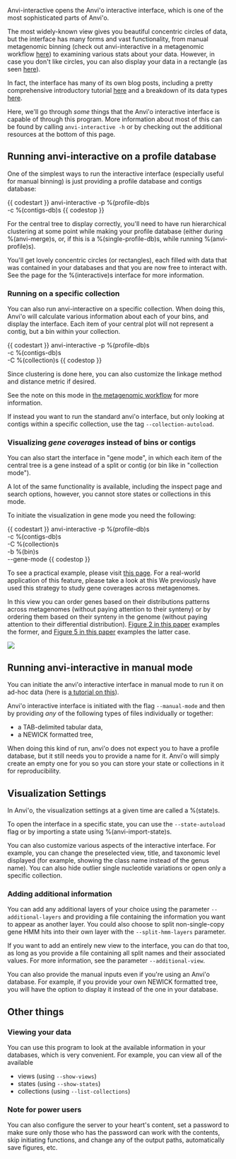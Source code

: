 Anvi-interactive opens the Anvi'o interactive interface, which is one of the most sophisticated parts of Anvi'o.

The most widely-known view gives you beautiful concentric circles of data, but the interface has many forms and vast functionality, from manual metagenomic binning (check out anvi-interactive in a metagenomic workflow [here](http://merenlab.org/2016/06/22/anvio-tutorial-v2/#anvi-interactive)) to examining various stats about your data. However, in case you don't like circles, you can also display your data in a rectangle (as seen [here](http://merenlab.org/tutorials/interactive-interface/#lets-go-all-corners)).

In fact, the interface has many of its own blog posts, including a pretty comprehensive introductory tutorial [here](http://merenlab.org/tutorials/interactive-interface/) and a breakdown of its data types  [here](http://merenlab.org/2016/02/27/the-anvio-interactive-interface/).

Here, we'll go through *some* things that the Anvi'o interactive interface is capable of through this program. More information about most of this can be found by calling `anvi-interactive -h` or by checking out the additional resources at the bottom of this page.

## Running anvi-interactive on a profile database

One of the simplest ways to run the interactive interface (especially useful for manual binning) is just providing a profile database and contigs database:

{{ codestart }}
anvi-interactive -p %(profile-db)s \
                 -c %(contigs-db)s
{{ codestop }}

For the central tree to display correctly, you'll need to have run hierarchical clustering at some point while making your profile database (either during %(anvi-merge)s, or, if this is a %(single-profile-db)s, while running %(anvi-profile)s).

You'll get lovely concentric circles (or rectangles), each filled with data that was contained in your databases and that you are now free to interact with. See the page for the %(interactive)s interface for more information.

### Running on a specific collection

You can also run anvi-interactive on a specific collection. When doing this, Anvi'o will calculate various information about each of your bins, and display the interface. Each item of your central plot will not represent a contig, but a bin within your collection.

{{ codestart }}
anvi-interactive -p %(profile-db)s \
                 -c %(contigs-db)s \
                 -C %(collection)s
{{ codestop }}

Since clustering is done here, you can also customize the linkage method and distance metric if desired.

See the note on this mode in [the metagenomic workflow](http://merenlab.org/2016/06/22/anvio-tutorial-v2/#anvi-interactive) for more information.

If instead you want to run the standard anvi'o interface, but only looking at contigs within a specific collection, use the tag `--collection-autoload`.

### Visualizing *gene coverages* instead of bins or contigs

You can also start the interface in "gene mode", in which each item of the central tree is a gene instead of a split or contig (or bin like in "collection mode").

A lot of the same functionality is available, including the inspect page and search options, however, you cannot store states or collections in this mode.

To initiate the visualization in gene mode you need the following:

{{ codestart }}
anvi-interactive -p %(profile-db)s \
                 -c %(contigs-db)s \
                 -C %(collection)s \
                 -b %(bin)s \
                 --gene-mode
{{ codestop }}

To see a practical example, please visit [this page](http://merenlab.org/tutorials/infant-gut/#the-gene-mode-studying-distribution-patterns-at-the-gene-level). For a real-world application of this feature, please take a look at this We previously have used this strategy to study gene coverages across metagenomes.

In this view you can order genes based on their distributions patterns across metagenomes (without paying attention to their synteny) or by ordering them based on their synteny in the genome (without paying attention to their differential distribution). [Figure 2 in this paper](https://peerj.com/articles/4320/) examples the former, and [Figure 5 in this paper](https://stm.sciencemag.org/content/11/507/eaau9356) examples the latter case.

![](https://dfzljdn9uc3pi.cloudfront.net/2018/4320/1/fig-2-2x.jpg)

## Running anvi-interactive in manual mode

You can initiate the anvi'o interactive interface in manual mode to run it on ad-hoc data (here is [a tutorial on this](http://merenlab.org/tutorials/interactive-interface/)).

Anvi'o interactive interface is initiated with the flag `--manual-mode` and then by providing *any* of the following types of files individually or together:

- a TAB-delimited tabular data,
- a NEWICK formatted tree,

When doing this kind of run, anvi'o does not expect you to have a profile database, but it still needs you to provide a name for it. Anvi'o will simply create an empty one for you so you can store your state or collections in it for reproducibility.

## Visualization Settings

In Anvi'o, the visualization settings at a given time are called a %(state)s.

To open the interface in a specific state, you can use the `--state-autoload` flag or by importing a state using %(anvi-import-state)s.

You can also customize various aspects of the interactive interface. For example, you can change the preselected view, title, and taxonomic level displayed (for example, showing the class name instead of the genus name). You can also hide outlier single nucleotide variations or open only a specific collection.

### Adding additional information

You can add any additional layers of your choice using the parameter `--additional-layers` and providing a file containing the information you want to appear as another layer. You could also choose to split non-single-copy gene HMM hits into their own layer with the `--split-hmm-layers` parameter.

If you want to add an entirely new view to the interface, you can do that too, as long as you provide a file containing all split names and their associated values. For more information, see the parameter `--additional-view`.

You can also provide the manual inputs even if you're using an Anvi'o database. For example, if you provide your own NEWICK formatted tree, you will have the option to display it instead of the one in your database.

## Other things

### Viewing your data

You can use this program to look at the available information in your databases, which is very convenient. For example, you can view all of the available

- views (using `--show-views`)
- states (using `--show-states`)
- collections (using `--list-collections`)

### Note for power users

You can also configure the server to your heart's content, set a password to make sure only those who has the password can work with the contents, skip initiating functions, and change any of the output paths, automatically save figures, etc.
